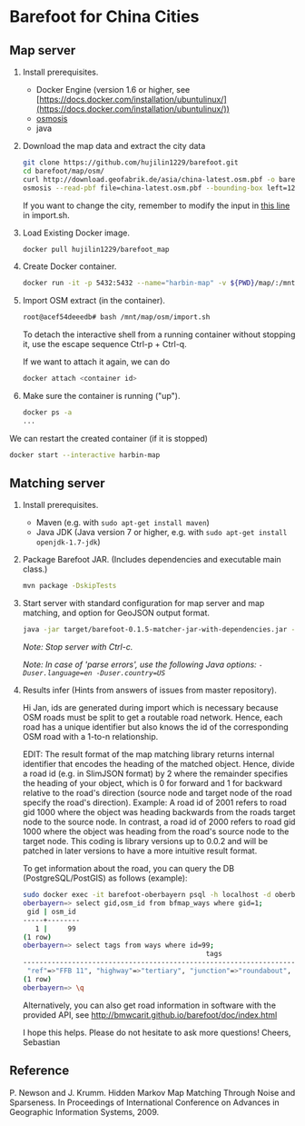 # Barefoot for China Cities

## Map server

1. Install prerequisites.

    - Docker Engine (version 1.6 or higher, see [https://docs.docker.com/installation/ubuntulinux/](https://docs.docker.com/installation/ubuntulinux/))
    - [osmosis](https://wiki.openstreetmap.org/wiki/Osmosis/Installation)
    - java 

2. Download the map data and extract the city data

    ``` bash
    git clone https://github.com/hujilin1229/barefoot.git
    cd barefoot/map/osm/
    curl http://download.geofabrik.de/asia/china-latest.osm.pbf -o barefoot/map/osm/china.osm.pbf
    osmosis --read-pbf file=china-latest.osm.pbf --bounding-box left=126.506130 right=126.771862 bottom=45.657920 top=45.830905 --write-pbf file=harbin.osm.pbf
    ```

    If you want to change the city, remember to modify the input in [this line](https://github.com/boathit/barefoot/blob/master/map/osm/import.sh#L28) in import.sh.

3. Load Existing Docker image.

    ``` bash
    docker pull hujilin1229/barefoot_map
    ```

4. Create Docker container.

    ``` bash
    docker run -it -p 5432:5432 --name="harbin-map" -v ${PWD}/map/:/mnt/map hujilin1229/barefoot_map:latest
    ```

5. Import OSM extract (in the container).

    ``` bash
    root@acef54deeedb# bash /mnt/map/osm/import.sh
    ```

    To detach the interactive shell from a running container without stopping it, use the escape sequence Ctrl-p + Ctrl-q.

    If we want to attach it again, we can do

    ```bash
    docker attach <container id>
    ```

6. Make sure the container is running ("up").

    ``` bash
    docker ps -a
    ...
    ```

We can restart the created container (if it is stopped)
```bash
docker start --interactive harbin-map
```


## Matching server

1. Install prerequisites.

    - Maven (e.g. with `sudo apt-get install maven`)
    - Java JDK (Java version 7 or higher, e.g. with `sudo apt-get install openjdk-1.7-jdk`)

2. Package Barefoot JAR. (Includes dependencies and executable main class.)

    ``` bash
    mvn package -DskipTests
    ```

3. Start server with standard configuration for map server and map matching, and option for GeoJSON output format.

    ``` bash
    java -jar target/barefoot-0.1.5-matcher-jar-with-dependencies.jar --geojson config/server.properties config/harbin.properties
    ```

    _Note: Stop server with Ctrl-c._

    _Note: In case of 'parse errors', use the following Java options: `-Duser.language=en -Duser.country=US`_

4. Results infer (Hints from answers of issues from master repository).
    
    Hi Jan,
    ids are generated during import which is necessary because OSM roads must be split to get a routable road network. Hence, each road has a unique identifier but also knows the id of the corresponding OSM road with a 1-to-n relationship.

    EDIT: The result format of the map matching library returns internal identifier that encodes the heading of the matched object. Hence, divide a road id (e.g. in SlimJSON format) by 2 where the remainder specifies the heading of your object, which is 0 for forward and 1 for backward relative to the road's direction (source node and target node of the road specify the road's direction). Example: A road id of 2001 refers to road gid 1000 where the object was heading backwards from the roads target node to the source node. In contrast, a road id of 2000 refers to road gid 1000 where the object was heading from the road's source node to the target node. This coding is library versions up to 0.0.2 and will be patched in later versions to have a more intuitive result format.

    To get information about the road, you can query the DB (PostgreSQL/PostGIS) as follows (example):
    ``` bash
    sudo docker exec -it barefoot-oberbayern psql -h localhost -d oberbayern -U osmuser
    oberbayern=> select gid,osm_id from bfmap_ways where gid=1;
     gid | osm_id 
    -----+--------
       1 |     99
    (1 row)
    oberbayern=> select tags from ways where id=99;
                                                 tags                                             
    ----------------------------------------------------------------------------------------------
     "ref"=>"FFB 11", "highway"=>"tertiary", "junction"=>"roundabout", "zone:traffic"=>"DE:urban"
    (1 row)
    oberbayern=> \q
    ```
    Alternatively, you can also get road information in software with the provided API, see http://bmwcarit.github.io/barefoot/doc/index.html

    I hope this helps. Please do not hesitate to ask more questions!
    Cheers, Sebastian
## Reference

P. Newson and J. Krumm. Hidden Markov Map Matching Through Noise and Sparseness. In Proceedings of International Conference on Advances in Geographic Information Systems, 2009.
